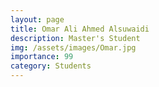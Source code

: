 ```yaml
---
layout: page
title: Omar Ali Ahmed Alsuwaidi
description: Master's Student
img: /assets/images/Omar.jpg
importance: 99
category: Students
---
```

